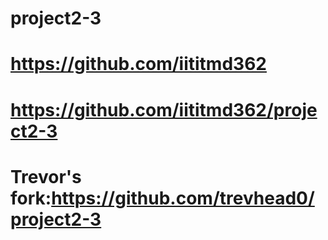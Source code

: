 # project2-3
# https://github.com/iititmd362
# https://github.com/iititmd362/project2-3
# Trevor's fork:https://github.com/trevhead0/project2-3
